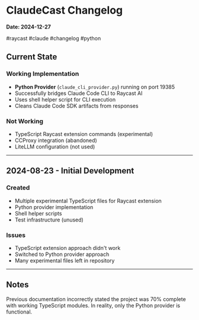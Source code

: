 # ClaudeCast Changelog

**Date: 2024-12-27**

#raycast #claude #changelog #python

## Current State

### Working Implementation
- **Python Provider** (`claude_cli_provider.py`) running on port 19385
- Successfully bridges Claude Code CLI to Raycast AI
- Uses shell helper script for CLI execution
- Cleans Claude Code SDK artifacts from responses

### Not Working
- TypeScript Raycast extension commands (experimental)
- CCProxy integration (abandoned)
- LiteLLM configuration (not used)

---

## 2024-08-23 - Initial Development

### Created
- Multiple experimental TypeScript files for Raycast extension
- Python provider implementation
- Shell helper scripts
- Test infrastructure (unused)

### Issues
- TypeScript extension approach didn't work
- Switched to Python provider approach
- Many experimental files left in repository

---

## Notes

Previous documentation incorrectly stated the project was 70% complete with working TypeScript modules. In reality, only the Python provider is functional.